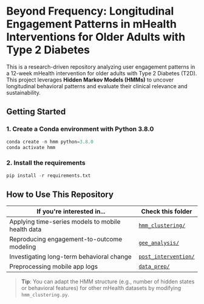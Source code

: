 # Beyond Frequency: Longitudinal Engagement Patterns in mHealth Interventions for Older Adults with Type 2 Diabetes
This is a research-driven repository analyzing user engagement patterns in a 12-week mHealth intervention for older adults with Type 2 Diabetes (T2D). This project leverages **Hidden Markov Models (HMMs)** to uncover longitudinal behavioral patterns and evaluate their clinical relevance and sustainability.


## Getting Started
### 1. Create a Conda environment with Python 3.8.0
```python
conda create -n hmm python=3.8.0
conda activate hmm
```
### 2. Install the requirements
```python
pip install -r requirements.txt
```
## How to Use This Repository

| If you're interested in...                                  | Check this folder              |
|---------------------------------------------------------------|----------------------------------|
| Applying time-series models to mobile health data             | [`hmm_clustering/`](./hmm_clustering) |
| Reproducing engagement-to-outcome modeling                    | [`gee_analysis/`](./gee_analysis)   |
| Investigating long-term behavioral change                     | [`post_intervention/`](./post_intervention) |
| Preprocessing mobile app logs                                 | [`data_prep/`](./data_prep)       |

> **Tip**: You can adapt the HMM structure (e.g., number of hidden states or behavioral features) for other mHealth datasets by modifying `hmm_clustering.py`.
